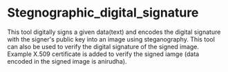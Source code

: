 # Stegnographic_digital_signature

This tool digitally signs a given data(text) and encodes the digital signature with the signer's public key into an image using steganography.
This tool can also be used to verify the digital signature of the signed image. 
Example X.509 certificate is added to verify the signed iamge (data encoded in the signed image is anirudha). 
